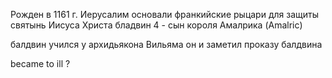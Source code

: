 Рожден в 1161 г.
Иерусалим основали франкийские рыцари для защиты святынь Иисуса Христа 
бладвин 4 - сын короля Амалрика (Amalric)

балдвин учился у архидьякона Вильяма он и заметил проказу балдвина

became to ill ? 